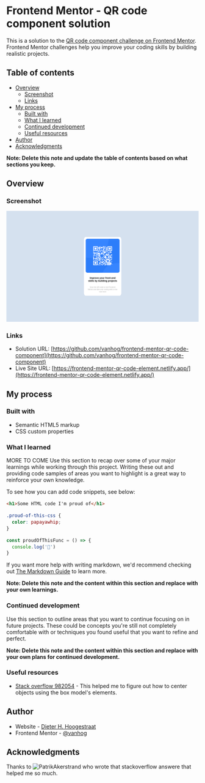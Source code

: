 # Frontend Mentor - QR code component solution

This is a solution to the [QR code component challenge on Frontend Mentor](https://www.frontendmentor.io/challenges/qr-code-component-iux_sIO_H). Frontend Mentor challenges help you improve your coding skills by building realistic projects. 

## Table of contents

- [Overview](#overview)
  - [Screenshot](#screenshot)
  - [Links](#links)
- [My process](#my-process)
  - [Built with](#built-with)
  - [What I learned](#what-i-learned)
  - [Continued development](#continued-development)
  - [Useful resources](#useful-resources)
- [Author](#author)
- [Acknowledgments](#acknowledgments)

**Note: Delete this note and update the table of contents based on what sections you keep.**

## Overview

### Screenshot

![Screenshot of Challege](./images/screenshot.png)

### Links

- Solution URL: [https://github.com/vanhog/frontend-mentor-qr-code-component](https://github.com/vanhog/frontend-mentor-qr-code-component)
- Live Site URL: [https://frontend-mentor-qr-code-element.netlify.app/](https://frontend-mentor-qr-code-element.netlify.app/)

## My process

### Built with

- Semantic HTML5 markup
- CSS custom properties

### What I learned

MORE TO COME 
Use this section to recap over some of your major learnings while working through this project. Writing these out and providing code samples of areas you want to highlight is a great way to reinforce your own knowledge.

To see how you can add code snippets, see below:

```html
<h1>Some HTML code I'm proud of</h1>
```
```css
.proud-of-this-css {
  color: papayawhip;
}
```
```js
const proudOfThisFunc = () => {
  console.log('🎉')
}
```

If you want more help with writing markdown, we'd recommend checking out [The Markdown Guide](https://www.markdownguide.org/) to learn more.

**Note: Delete this note and the content within this section and replace with your own learnings.**

### Continued development

Use this section to outline areas that you want to continue focusing on in future projects. These could be concepts you're still not completely comfortable with or techniques you found useful that you want to refine and perfect.

**Note: Delete this note and the content within this section and replace with your own plans for continued development.**

### Useful resources

- [Stack overflow 982054](https://stackoverflow.com/questions/982054/how-to-center-an-element-in-the-middle-of-the-browser-window) - This helped me to figure out how to center objects using the box model's elements.

## Author

- Website - [Dieter H. Hoogestraat](https://www.hoogestraat.com)
- Frontend Mentor - [@vanhog](https://www.frontendmentor.io/profile/vanhog)

## Acknowledgments

Thanks to ![PatrikAkerstrand](https://stackoverflow.com/users/101811/patrikakerstrand) who wrote that stackoverflow answere that helped me so much.
